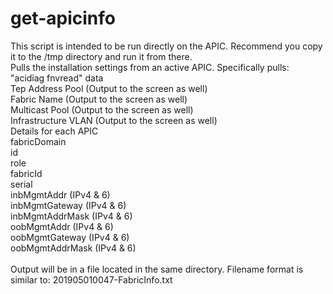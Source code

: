 # get-apicinfo
This script is intended to be run directly on the APIC. Recommend you copy it to the /tmp directory and run it from there.
<br/>
Pulls the installation settings from an active APIC. Specifically pulls:
<br/>
"acidiag fnvread" data<br/>
Tep Address Pool  (Output to the screen as well)<br/>
Fabric Name (Output to the screen as well)<br/>
Multicast Pool (Output to the screen as well)<br/>
Infrastructure VLAN (Output to the screen as well)<br/>
Details for each APIC <br/>
  fabricDomain<br/>
  id<br/>
  role<br/>
  fabricId<br/>
  serial<br/>
  inbMgmtAddr       (IPv4 & 6)<br/>
  inbMgmtGateway    (IPv4 & 6)<br/>
  inbMgmtAddrMask   (IPv4 & 6)<br/>
  oobMgmtAddr       (IPv4 & 6)<br/>
  oobMgmtGateway    (IPv4 & 6)<br/>
  oobMgmtAddrMask   (IPv4 & 6)<br/>
  <br/>
Output will be in a file located in the same directory. Filename format is similar to:
201905010047-FabricInfo.txt

